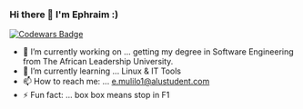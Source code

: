 ### Hi there 👋 I'm Ephraim :)

[![Codewars Badge](https://www.codewars.com/users/ephraimm-zm/badges/large)](https://www.codewars.com/users/ephraimm-zm)

- 🔭 I’m currently working on ... getting my degree in Software Engineering from The African Leadership University.
- 🌱 I’m currently learning ... Linux & IT Tools
- 📫 How to reach me: ... e.mulilo1@alustudent.com
- ⚡ Fun fact: ...  box box means stop in F1

